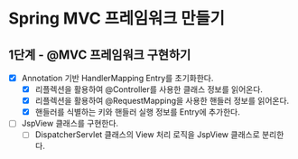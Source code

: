 # Spring MVC 프레임워크 만들기

## 1단계 - @MVC 프레임워크 구현하기

- [x] Annotation 기반 HandlerMapping Entry를 초기화한다.
    - [x] 리플렉션을 활용하여 @Controller를 사용한 클래스 정보를 읽어온다.
    - [x] 리플렉션을 활용하여 @RequestMapping을 사용한 핸들러 정보를 읽어온다.
    - [x] 핸들러를 식별하는 키와 핸들러 실행 정보를 Entry에 추가한다.
- [ ] JspView 클래스를 구현한다.
    - [ ] DispatcherServlet 클래스의 View 처리 로직을 JspView 클래스로 분리한다.
